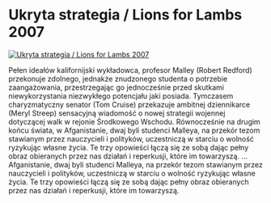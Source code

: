 Ukryta strategia / Lions for Lambs 2007 
=============
[![Ukryta strategia / Lions for Lambs 2007 ](http://vidos.pl/images/player.gif)](http://vidos.pl/ukryta-strategia-lions-for-lambs-2007)

 Pełen ideałów kalifornijski wykładowca, profesor Malley (Robert Redford) przekonuje zdolnego, jednakże znudzonego studenta o potrzebie zaangażowania, przestrzegając go jednocześnie przed skutkami niewykorzystania niezwykłego potencjału jaki posiada. Tymczasem charyzmatyczny senator (Tom Cruise) przekazuje ambitnej dziennikarce (Meryl Streep) sensacyjną wiadomość o nowej strategii wojennej dotyczącej walk w rejonie Środkowego Wschodu. Równocześnie na drugim końcu świata, w Afganistanie, dwaj byli studenci Malleya, na przekór tezom stawianym przez nauczycieli i polityków, uczestniczą w starciu o wolność ryzykując własne życia. Te trzy opowieści łączą się ze sobą dając pełny obraz obieranych przez nas działań i reperkusji, które im towarzyszą.   ... Afganistanie, dwaj byli studenci Malleya, na przekór tezom stawianym przez nauczycieli i polityków, uczestniczą w starciu o wolność ryzykując własne życia. Te trzy opowieści łączą się ze sobą dając pełny obraz obieranych przez nas działań i reperkusji, które im towarzyszą.

